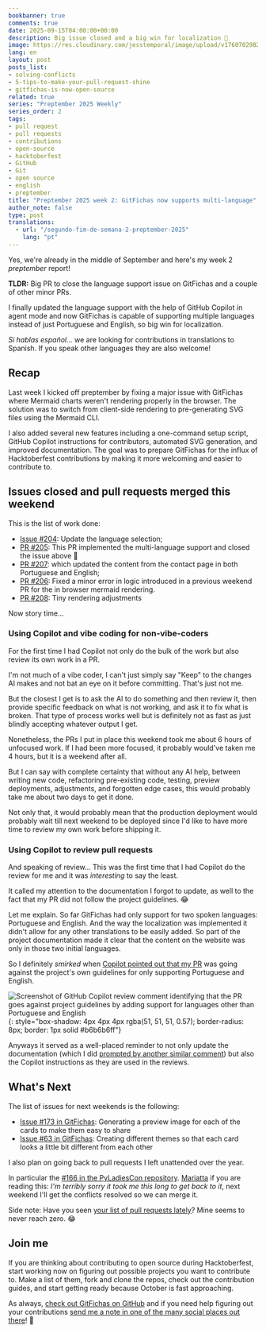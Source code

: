 ```yaml
---
bookbanner: true
comments: true
date: 2025-09-15T04:00:00+00:00
description: Big issue closed and a big win for localization 🚀
image: https://res.cloudinary.com/jesstemporal/image/upload/v1760702982/covers/opensource_p4btht.png
lang: en
layout: post
posts_list:
- solving-conflicts
- 5-tips-to-make-your-pull-request-shine
- gitfichas-is-now-open-source
related: true
series: "Preptember 2025 Weekly"
series_order: 2
tags:
- pull request
- pull requests
- contributions
- open-source
- hacktoberfest
- GitHub
- Git
- open source
- english
- preptember
title: "Preptember 2025 week 2: GitFichas now supports multi-language"
author_note: false
type: post
translations:
  - url: "/segundo-fim-de-semana-2-preptember-2025"
    lang: "pt"
---
```


Yes, we're already in the middle of September and here's my week 2 _preptember_ report! 

**TLDR:** Big PR to close the language support issue on GitFichas and a couple of other minor PRs.

I finally updated the language support with the help of GitHub Copilot in agent mode and now GitFichas is capable of supporting multiple languages instead of just Portuguese and English, so big win for localization.

_Si hablas español..._ we are looking for contributions in translations to Spanish. If you speak other languages they are also welcome!

## Recap

Last week I kicked off preptember by fixing a major issue with GitFichas where Mermaid charts weren't rendering properly in the browser. The solution was to switch from client-side rendering to pre-generating SVG files using the Mermaid CLI.

I also added several new features including a one-command setup script, GitHub Copilot instructions for contributors, automated SVG generation, and improved documentation. The goal was to prepare GitFichas for the influx of Hacktoberfest contributions by making it more welcoming and easier to contribute to.

## Issues closed and pull requests merged this weekend

This is the list of work done:

- [Issue #204](https://github.com/jtemporal/gitfichas/issues/204): Update the language selection;
- [PR #205](https://github.com/jtemporal/gitfichas/pull/205): This PR implemented the multi-language support and closed the issue above 🎉
- [PR #207](https://github.com/jtemporal/gitfichas/pull/207): which updated the content from the contact page in both Portuguese and English;
- [PR #206](https://github.com/jtemporal/gitfichas/pull/206): Fixed a minor error in logic introduced in a previous weekend PR for the in browser mermaid rendering.
- [PR #208](https://github.com/jtemporal/gitfichas/pull/208): Tiny rendering adjustments

Now story time...

### Using Copilot and vibe coding for non-vibe-coders

For the first time I had Copilot not only do the bulk of the work but also review its own work in a PR.

I'm not much of a vibe coder, I can't just simply say "Keep" to the changes AI makes and not bat an eye on it before committing. That's just not me.

But the closest I get is to ask the AI to do something and then review it, then provide specific feedback on what is not working, and ask it to fix what is broken. That type of process works well but is definitely not as fast as just blindly accepting whatever output I get.

Nonetheless, the PRs I put in place this weekend took me about 6 hours of unfocused work. If I had been more focused, it probably would've taken me 4 hours, but it is a weekend after all.

But I can say with complete certainty that without any AI help, between writing new code, refactoring pre-existing code, testing, preview deployments, adjustments, and forgotten edge cases, this would probably take me about two days to get it done.

Not only that, it would probably mean that the production deployment would probably wait till next weekend to be deployed since I'd like to have more time to review my own work before shipping it.

### Using Copilot to review pull requests

And speaking of review... This was the first time that I had Copilot do the review for me and it was _interesting_ to say the least.

It called my attention to the documentation I forgot to update, as well to the fact that my PR did not follow the project guidelines. 😂

Let me explain. So far GitFichas had only support for two spoken languages: Portuguese and English. And the way the localization was implemented it didn't allow for any other translations to be easily added. So part of the project documentation made it clear that the content on the website was only in those two initial languages.

So I definitely _smirked_ when [Copilot pointed out that my PR](https://github.com/jtemporal/gitfichas/pull/205#discussion_r2347005159) was going against the project's own guidelines for only supporting Portuguese and English.

![Screenshot of GitHub Copilot review comment identifying that the PR goes against project guidelines by adding support for languages other than Portuguese and English](https://res.cloudinary.com/jesstemporal/image/upload/v1757816734/copilot-review-identifies-pr-going-against-the-projects-guidelines_x0vmbw.png){: style="box-shadow: 4px 4px 4px rgba(51, 51, 51, 0.57); border-radius: 8px; border: 1px solid #b6b6b6ff"}

Anyways it served as a well-placed reminder to not only update the documentation (which I did [prompted by another similar comment](https://github.com/jtemporal/gitfichas/pull/205#discussion_r2347005149)) but also the Copilot instructions as they are used in the reviews.

## What's Next

The list of issues for next weekends is the following:

- [Issue #173 in GitFichas](https://github.com/jtemporal/gitfichas/issues/173): Generating a preview image for each of the cards to make them easy to share
- [Issue #63 in GitFichas](https://github.com/jtemporal/gitfichas/issues/63): Creating different themes so that each card looks a little bit different from each other

I also plan on going back to pull requests I left unattended over the year.

In particular the [#166 in the PyLadiesCon repository](https://github.com/pyladies/pyladiescon-portal). [Mariatta](https://mariatta.ca/) if you are reading this: _I'm terribly sorry it took me this long to get back to it_, next weekend I'll get the conflicts resolved so we can merge it.

Side note: Have you seen [your list of pull requests lately](https://github.com/pulls)? Mine seems to never reach zero. 😂

## Join me

If you are thinking about contributing to open source during Hacktoberfest, start working now on figuring out possible projects you want to contribute to. Make a list of them, fork and clone the repos, check out the contribution guides, and start getting ready because October is fast approaching.

As always, [check out GitFichas on GitHub](https://github.com/jtemporal/gitfichas) and if you need help figuring out your contributions [send me a note in one of the many social places out there](http://jtemporal.com/socials/)! 🎉
